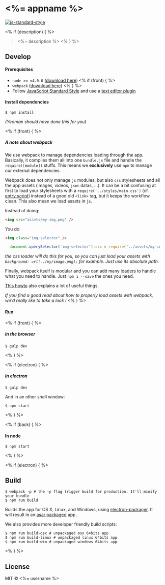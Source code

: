 # <%= appname %>

[![js-standard-style](https://cdn.rawgit.com/feross/standard/master/badge.svg)](https://github.com/feross/standard)

<% if (description) { %>
> <%= description %>
<% } %>

## Develop

#### Prerequisites

* `node >= v4.0.0` ([download here](http://nodejs.org))
<% if (front) { %>
* `webpack` ([download here](https://github.com/webpack/webpack))
<% } %>
* Follow [JavaScript Standard Style](https://github.com/feross/standard) and use a [text editor plugin](https://github.com/feross/standard#text-editor-plugins)

#### Install dependencies

```
$ npm install
```
*(Yeoman should have done this for you)*

<% if (front) { %>
##### A note about webpack

We use webpack to manage dependencies loading through the app. Basically, it compiles them all into one `bundle.js` file and handle the `require([module])` stuffs. This means we **exclusively** use `npm` to manage our external dependencies.

Webpack does not only manage `js` modules, but also `css` stylesheets and all the app assets (images, videos, `json` datas, ...). It can be a bit confusing at first to load your stylesheets with a `require('../styles/main.css')` (cf. [entry script](src/entry.js)) instead of a good old `<link>` tag, but it keeps the workflow clean. This also mean we load assets in `js`.

Instead of doing:
```html
<img src="assets/my-img.png" />
```
You do:
```html
<img class="img-selector" />
```
```js
  document.querySelector('img-selector').src = require('../assets/my-img.png')

```

*the css loader will do this for you, so you can just load your assets with `background: url(../my/image.png);` for example. Just use its absolute path.*

Finally, webpack itself is modular and you can add many [loaders](https://webpack.github.io/docs/loaders.html) to handle what you need to handle. Just `npm i --save` the ones you need.

[This howto](https://github.com/petehunt/webpack-howto) also explains a lot of useful things.

*If you find a good read about how to properly load assets with webpack, we'd really like to take a look !*
<% } %>

#### Run
<% if (front) { %>
##### In the browser

```
$ gulp dev
```
<% } %>

<% if (electron) { %>
##### In electron

```
$ gulp dev
```

And in an other shell window:

```
$ npm start
```
<% } %>

<% if (back) { %>
#### In node
```
$ npm start
```
<% } %>

<% if (electron) { %>
## Build

```
$ webpack -p # the -p flag trigger build for production. It'll minify your bundle
$ npm run build
```

Builds the app for OS X, Linux, and Windows, using [electron-packager](https://github.com/maxogden/electron-packager). It will result in an [asar packaged](https://github.com/atom/electron/blob/master/docs/tutorial/application-packaging.md) app.

We also provides more developer friendly build scripts:
```
$ npm run build-osx # unpackaged osx 64bits app
$ npm run build-linux # unpackaged linux 64bits app
$ npm run build-win # unpackaged windows 64bits app
```
<% } %>

## License

MIT © <%= username %>
